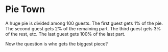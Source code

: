# Pie Town
A huge pie is divided among 100 guests. The first guest gets 1% of the pie. The second guest gets 2% of the remaining part. The third guest gets 3% of the rest, etc. The last guest gets 100% of the last part.

Now the question is who gets the biggest piece?